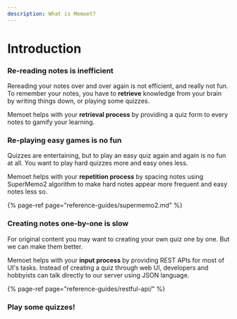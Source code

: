 ```yaml
---
description: What is Memoet?
---
```


# Introduction

### Re-reading notes is inefficient

Rereading your notes over and over again is not efficient, and really not fun. To remember your notes, you have to **retrieve** knowledge from your brain by writing things down, or playing some quizzes.

Memoet helps with your **retrieval process** by providing a quiz form to every notes to gamify your learning.

### Re-playing easy games is no fun

Quizzes are entertaining, but to play an easy quiz again and again is no fun at all. You want to play hard quizzes more and easy ones less.

Memoet helps with your **repetition process** by spacing notes using SuperMemo2 algorithm to make hard notes appear more frequent and easy notes less so.

{% page-ref page="reference-guides/supermemo2.md" %}

### Creating notes one-by-one is slow

For original content you may want to creating your own quiz one by one. But we can make them better.

Memoet helps with your **input process** by providing REST APIs for most of UI's tasks. Instead of creating a quiz through web UI, developers and hobbyists can talk directly to our server using JSON language.

{% page-ref page="reference-guides/restful-api/" %}

### Play some quizzes!



